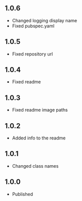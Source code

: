 ## 1.0.6

* Changed logging display name
* Fixed pubspec.yaml

## 1.0.5

* Fixed repository url

## 1.0.4

* Fixed readme

## 1.0.3

* Fixed readme image paths

## 1.0.2

* Added info to the readme

## 1.0.1

* Changed class names

## 1.0.0

* Published



